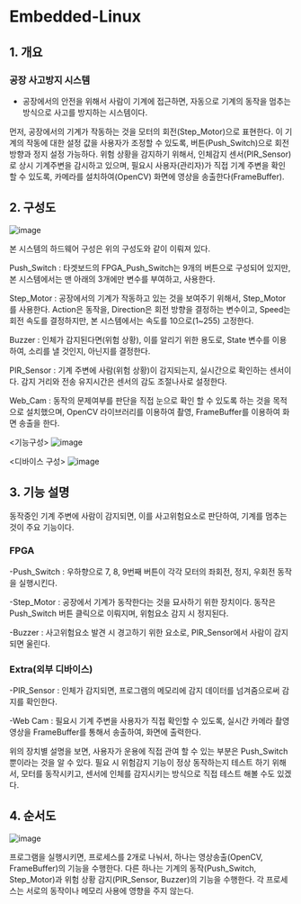 # Embedded-Linux

## 1. 개요

### 공장 사고방지 시스템

- 공장에서의 안전을 위해서 사람이 기계에 접근하면, 자동으로 기계의 동작을 멈추는 방식으로 사고를 방지하는 시스템이다.

 먼저, 공장에서의 기계가 작동하는 것을 모터의 회전(Step_Motor)으로 표현한다. 이 기계의 작동에 대한 설정 값을 사용자가 조정할 수 있도록, 버튼(Push_Switch)으로 회전방향과 정지 설정 가능하다.
 위험 상황을 감지하기 위해서, 인체감지 센서(PIR_Sensor)로 상시 기계주변을 감시하고 있으며, 필요시 사용자(관리자)가 직접 기계 주변을 확인 할 수 있도록, 카메라를 설치하여(OpenCV) 화면에 영상을 송출한다(FrameBuffer).
 
## 2. 구성도

![image](https://user-images.githubusercontent.com/75101880/149145892-757ca3b3-fae9-439f-a107-d915e6488a5e.png)

본 시스템의 하드웨어 구성은 위의 구성도와 같이 이뤄져 있다.

Push_Switch 	: 타겟보드의 FPGA_Push_Switch는 9개의 버튼으로 구성되어 있지만, 본 시스템에서는 맨 아래의 3개에만 변수를 부여하고, 사용한다.

Step_Motor 	: 공장에서의 기계가 작동하고 있는 것을 보여주기 위해서, Step_Motor를 사용한다. Action은 동작을, Direction은 회전 방향을 결정하는 변수이고, Speed는 회전 속도를 결정하지만, 본 시스템에서는 속도를 10으로(1~255) 고정한다.

Buzzer		: 인체가 감지된다면(위험 상황), 이를 알리기 위한 용도로, State 변수를 이용하여, 소리를 낼 것인지, 아닌지를 결정한다.

PIR_Sensor	: 기계 주변에 사람(위험 상황)이 감지되는지, 실시간으로 확인하는 센서이다. 감지 거리와 전송 유지시간은 센서의 감도 조절나사로 설정한다.

Web_Cam	: 동작의 문제여부를 판단을 직접 눈으로 확인 할 수 있도록 하는 것을 목적으로 설치했으며, OpenCV 라이브러리를 이용하여 촬영, FrameBuffer를 이용하여 화면 송출을 한다.

<기능구성>
![image](https://user-images.githubusercontent.com/75101880/149145976-4cf56883-630b-433a-88c4-b7c63d2eb4b1.png)


<디바이스 구성>
![image](https://user-images.githubusercontent.com/75101880/149146041-efcd8ac2-dfe9-43d7-9bf8-2589c6b1f50f.png)


## 3. 기능 설명

 동작중인 기계 주변에 사람이 감지되면, 이를 사고위험요소로 판단하여, 기계를 멈추는 것이 주요 기능이다.

### FPGA
-Push_Switch	: 우하향으로 7, 8, 9번째 버튼이 각각 모터의 좌회전, 정지, 우회전 동작을 실행시킨다.

-Step_Motor	: 공장에서 기계가 동작한다는 것을 묘사하기 위한 장치이다. 동작은 Push_Switch 버튼 클릭으로 이뤄지며, 위험요소 감지 시 정지된다.

-Buzzer		: 사고위험요소 발견 시 경고하기 위한 요소로, PIR_Sensor에서 사람이 감지되면 울린다.


### Extra(외부 디바이스)
-PIR_Sensor	: 인체가 감지되면, 프로그램의 메모리에 감지 데이터를 넘겨줌으로써 감지를 확인한다.

-Web Cam	: 필요시 기계 주변을 사용자가 직접 확인할 수 있도록, 실시간 카메라 촬영 영상을 FrameBuffer를 통해서 송출하여, 화면에 출력한다.


 위의 장치별 설명을 보면, 사용자가 운용에 직접 관여 할 수 있는 부분은 Push_Switch 뿐이라는 것을 알 수 있다. 필요 시 위험감지 기능이 정상 동작하는지 테스트 하기 위해서, 모터를 동작시키고, 센서에 인체를 감지시키는 방식으로 직접 테스트 해볼 수도 있겠다.
 
 
 ## 4. 순서도
 ![image](https://user-images.githubusercontent.com/75101880/149146641-17d93be4-b847-405b-8ebd-054eb29f7562.png)
 
  프로그램을 실행시키면, 프로세스를 2개로 나눠서, 하나는 영상송출(OpenCV,  FrameBuffer)의 기능을 수행한다. 다른 하나는 기계의 동작(Push_Switch, Step_Motor)과 위험 상황 감지(PIR_Sensor, Buzzer)의 기능을 수행한다. 각 프로세스는 서로의 동작이나 메모리 사용에 영향을 주지 않는다.
